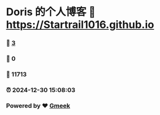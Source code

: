 # Doris 的个人博客 :link: https://Startrail1016.github.io 
### :page_facing_up: [3](https://Startrail1016.github.io/tag.html) 
### :speech_balloon: 0 
### :hibiscus: 11713 
### :alarm_clock: 2024-12-30 15:08:03 
### Powered by :heart: [Gmeek](https://github.com/Meekdai/Gmeek)

